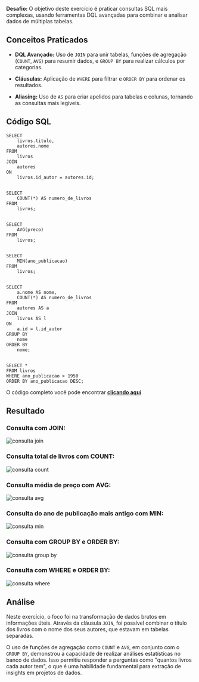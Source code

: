 **Desafio:** O objetivo deste exercício é praticar consultas SQL mais complexas, usando ferramentas DQL avançadas para combinar e analisar dados de múltiplas tabelas.

## Conceitos Praticados

-   **DQL Avançado:** Uso de `JOIN` para unir tabelas, funções de agregação (`COUNT`, `AVG`) para resumir dados, e `GROUP BY` para realizar cálculos por categorias.

-   **Cláusulas:** Aplicação de `WHERE` para filtrar e `ORDER BY` para ordenar os resultados.

-   **Aliasing:** Uso de `AS` para criar apelidos para tabelas e colunas, tornando as consultas mais legíveis.

## Código SQL


```
SELECT
	livros.titulo,
	autores.nome
FROM
	livros
JOIN
	autores
ON
	livros.id_autor = autores.id;


SELECT
	COUNT(*) AS numero_de_livros
FROM
	livros;


SELECT
	AVG(preco)
FROM
	livros;


SELECT
	MIN(ano_publicacao)
FROM
	livros;


SELECT
	a.nome AS nome,
	COUNT(*) AS numero_de_livros
FROM
	autores AS a
JOIN
	livros AS l
ON
	a.id = l.id_autor
GROUP BY
	nome
ORDER BY
	nome;


SELECT *
FROM livros
WHERE ano_publicacao > 1950
ORDER BY ano_publicacao DESC;

```
O código completo você pode encontrar **[clicando aqui](../codigo.sql)**

## Resultado


### Consulta com JOIN:
![consulta join](imgs/consulta_join.png)

### Consulta total de livros com COUNT:
![consulta count](imgs/consulta_count.png)

### Consulta média de preço com AVG:
![consulta avg](imgs/consulta_avg.png)

### Consulta do ano de publicação mais antigo com MIN:
![consulta min](imgs/consulta_min.png)

### Consulta com GROUP BY e ORDER BY:
![consulta group by](imgs/consulta_group_by.png)

### Consulta com WHERE e ORDER BY:
![consulta where](imgs/consulta_ordem_ano_com_where.png)


## Análise


Neste exercício, o foco foi na transformação de dados brutos em informações úteis. Através da cláusula `JOIN`, foi possível combinar o título dos livros com o nome dos seus autores, que estavam em tabelas separadas.

O uso de funções de agregação como `COUNT` e `AVG`, em conjunto com o `GROUP BY`, demonstrou a capacidade de realizar análises estatísticas no banco de dados. Isso permitiu responder a perguntas como "quantos livros cada autor tem", o que é uma habilidade fundamental para extração de insights em projetos de dados.